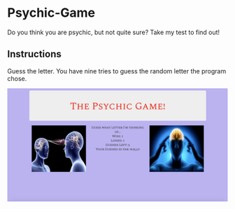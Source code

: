 # Psychic-Game

Do you think you are psychic, but not quite sure? Take my test to find out!

## Instructions

Guess the letter. You have nine tries to guess the random letter the program chose.

![screenshot](assets/images/screenshot.png)